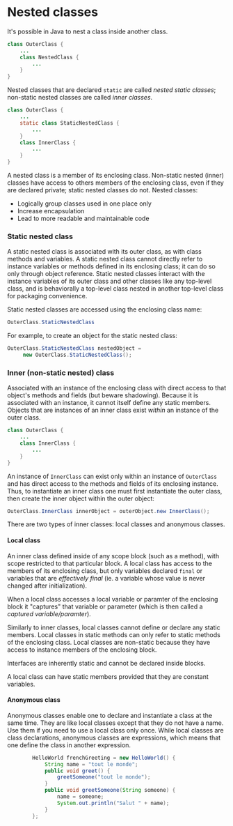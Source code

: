 # Nested classes

It's possible in Java to nest a class inside another class.

```java
class OuterClass {
    ...
    class NestedClass {
        ...
    }
}
```
Nested classes that are declared `static` are called *nested static classes*; non-static nested classes are called *inner classes*.

```java
class OuterClass {
    ...
    static class StaticNestedClass {
        ...
    }
    class InnerClass {
        ...
    }
}
```
A nested class is a member of its enclosing class. Non-static nested (inner) classes have access to others members of the enclosing class, even if they are declared private; static nested classes do not. Nested classes:
* Logically group classes used in one place only
* Increase encapsulation
* Lead to more readable and maintainable code

### Static nested class
A static nested class is associated with its outer class, as with class methods and variables. A static nested class cannot directly refer to instance variables or methods defined in its enclosing class; it can do so only through object reference. Static nested classes interact with the instance variables of its outer class and other classes like any top-level class, and is behaviorally a top-level class nested in another top-level class for packaging convenience. 

Static nested classes are accessed using the enclosing class name:
```java
OuterClass.StaticNestedClass
``` 

For example, to create an object for the static nested class:
```java
OuterClass.StaticNestedClass nestedObject =
     new OuterClass.StaticNestedClass();
 ``` 

### Inner (non-static nested) class
Associated with an instance of the enclosing class with direct access to that object's methods and fields (but beware shadowing). Because it is associated with an instance, it cannot itself define any static members. Objects that are instances of an inner class exist *within* an instance of the outer class. 

```java
class OuterClass {
    ...
    class InnerClass {
        ...
    }
}
```

An instance of `InnerClass` can exist only within an instance of `OuterClass` and has direct access to the methods and fields of its enclosing instance. Thus, to instantiate an inner class one must first instantiate the outer class, then create the inner object within the outer object:
```java
OuterClass.InnerClass innerObject = outerObject.new InnerClass();
```

There are two types of inner classes: local classes and anonymous classes.

#### Local class
An inner class defined inside of any scope block (such as a method), with scope restricted to that particular block. A local class has access to the members of its enclosing class, but only variables declared `final` or variables that are *effectively final* (ie. a variable whose value is never changed after initialization).  

When a local class accesses a local variable or paramter of the enclosing block it "captures" that variable or parameter (which is then called a *captured variable/paramter*). 

Similarly to inner classes, local classes cannot define or declare any static members. Local classes in static methods can only refer to static methods of the enclosing class. Local classes are non-static because they have access to instance members of the enclosing block. 

Interfaces are inherently static and cannot be declared inside blocks.

A local class can have static members provided that they are constant variables. 

#### Anonymous class
Anonymous classes enable one to declare and instantiate a class at the same time. They are like local classes except that they do not have a name. Use them if you need to use a local class only once. While local classes are class declarations, anonymous classes are expressions, which means that one define the class in another expression.

```java
        HelloWorld frenchGreeting = new HelloWorld() {
            String name = "tout le monde";
            public void greet() {
                greetSomeone("tout le monde");
            }
            public void greetSomeone(String someone) {
                name = someone;
                System.out.println("Salut " + name);
            }
        };
```
